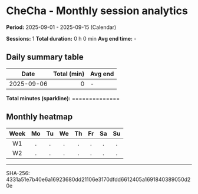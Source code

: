 ﻿# CheCha - Monthly session analytics

**Period:** 2025-09-01 - 2025-09-15  (Calendar)

**Sessions:** 1
**Total duration:** 0 h 0 min
**Avg end time:** -

## Daily summary table

| Date | Total (min) | Avg end |
|---|---:|:---|
| 2025-09-06 | 0 | - |

**Total minutes (sparkline):** ==============

## Monthly heatmap

| Week | Mo | Tu | We | Th | Fr | Sa | Su |
|:--:|:--:|:--:|:--:|:--:|:--:|:--:|:--:|
| W1 | . | . | . | . | . | . | . |
| W2 | . | . | . | . | . | . | . |

---
SHA-256: 4331a51e7b40e6a16923680dd21106e3170dfdd6612405a1691840389050d20e